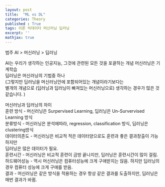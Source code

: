 ```yaml
---
layout: post
title:  "ML vs DL"
categories: Theory
published : True
tags: 이론 빅데이터 머신러닝 딥러닝 
excerpt: ''
mathjax: true
---
```


범주 AI > 머신러닝 > 딥러닝

AI는 우리가 생각하는 인공지능, 그것에 관련된 모든 것을 포괄하는 개념
머신러닝은 기계학습  
딥러닝은 머신러닝의 기법중 하나  
(그렇지만 딥러닝을 머신러닝안에 포함되어있는 개념이라기보다는  
별개의 개념으로 (딥러닝과 딥러닝이 빠져있는 머신러닝으로) 생각하는 경우가 많은 것 같습니다.  )

머신러닝과 딥러닝의 차이  
훈련 방식 - 머신러닝은 Surpervised Learning, 딥러닝은 Un-Survervised Learning 방식  
분류방식 - 머신러닝은 분석에따라, regression, classification 방식, 딥러닝은 clustering방식   
데이터의존도 - 머신러닝은 비교적 적은 데이터양으로도 훈련과 좋은 결과창출이 가능하지만  
              딥러닝은 많은 데이터가 필요.  
훈련시간 - 머신러닝은 비교적 훈련이 금방 끝나지만, 딥러닝은 훈련시간이 많이 걸림.  
하드웨어성능 - 역시 머신러닝은 컴퓨터성능에 크게 구애받지는 않음. 하지만 딥러닝의 경우 컴퓨터 성능에 크게 구애를 받음.  
결과 - 머신러닝은 같은 방식을 적용하는 경우 항상 같은 결과를 도출하지만, 딥러닝은 매번 결과가 바뀜.

